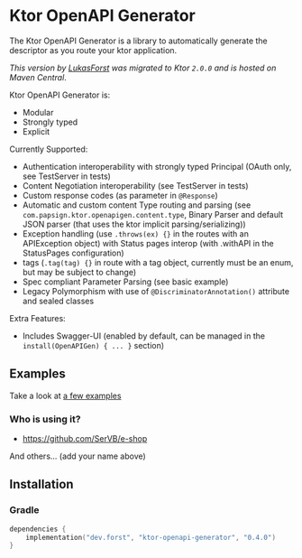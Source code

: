 # Ktor OpenAPI Generator

The Ktor OpenAPI Generator is a library to automatically generate the descriptor as you route your ktor application.

_This version by [LukasForst](https://github.com/LukasForst) was migrated to Ktor `2.0.0` and is hosted on Maven Central_.

Ktor OpenAPI Generator is:
- Modular
- Strongly typed
- Explicit

Currently Supported:
- Authentication interoperability with strongly typed Principal (OAuth only, see TestServer in tests)
- Content Negotiation interoperability (see TestServer in tests)
- Custom response codes (as parameter in `@Response`)
- Automatic and custom content Type routing and parsing (see `com.papsign.ktor.openapigen.content.type`, Binary Parser and default JSON parser (that uses the ktor implicit parsing/serializing))
- Exception handling (use `.throws(ex) {}` in the routes with an APIException object) with Status pages interop (with .withAPI in the StatusPages configuration)
- tags (`.tag(tag) {}` in route with a tag object, currently must be an enum, but may be subject to change)
- Spec compliant Parameter Parsing (see basic example)
- Legacy Polymorphism with use of `@DiscriminatorAnnotation()` attribute and sealed classes 

Extra Features:
- Includes Swagger-UI (enabled by default, can be managed in the `install(OpenAPIGen) { ... }` section)

## Examples

Take a look at [a few examples](https://github.com/papsign/Ktor-OpenAPI-Generator/wiki/A-few-examples)

### Who is using it?

* <https://github.com/SerVB/e-shop>

And others... (add your name above)

## Installation

### Gradle
```kotlin
dependencies { 
    implementation("dev.forst", "ktor-openapi-generator", "0.4.0")
}
```
